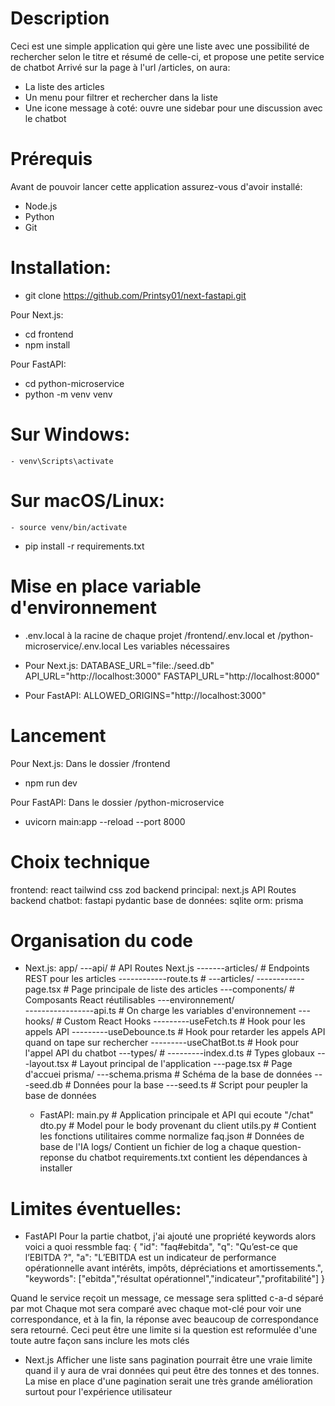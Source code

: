 # Description

Ceci est une simple application qui gère une liste avec une possibilité de rechercher selon le titre et résumé de celle-ci, et propose une petite service de chatbot
Arrivé sur la page à l'url /articles, on aura:

- La liste des articles
- Un menu pour filtrer et rechercher dans la liste
- Une icone message à coté: ouvre une sidebar pour une discussion avec le chatbot

# Prérequis

Avant de pouvoir lancer cette application assurez-vous d'avoir installé:

- Node.js
- Python
- Git

# Installation:

- git clone https://github.com/Printsy01/next-fastapi.git

Pour Next.js:

- cd frontend
- npm install

Pour FastAPI:

- cd python-microservice
- python -m venv venv

# Sur Windows:

    - venv\Scripts\activate

# Sur macOS/Linux:

    - source venv/bin/activate

- pip install -r requirements.txt

# Mise en place variable d'environnement

- .env.local à la racine de chaque projet /frontend/.env.local et /python-microservice/.env.local
  Les variables nécessaires

- Pour Next.js:
  DATABASE_URL="file:./seed.db"
  API_URL="http://localhost:3000"
  FASTAPI_URL="http://localhost:8000"

- Pour FastAPI:
  ALLOWED_ORIGINS="http://localhost:3000"

# Lancement

Pour Next.js:
Dans le dossier /frontend

- npm run dev

Pour FastAPI:
Dans le dossier /python-microservice

- uvicorn main:app --reload --port 8000

# Choix technique

frontend: react tailwind css zod
backend principal: next.js API Routes
backend chatbot: fastapi pydantic
base de données: sqlite
orm: prisma

# Organisation du code

- Next.js:
  app/
  ---api/ # API Routes Next.js
  -------articles/ # Endpoints REST pour les articles
  ------------route.ts #
  ---articles/
  ------------page.tsx # Page principale de liste des articles
  ---components/ # Composants React réutilisables
  ---environnement/  
  -----------------api.ts # On charge les variables d'environnement
  ---hooks/ # Custom React Hooks
  ---------useFetch.ts # Hook pour les appels API
  ---------useDebounce.ts # Hook pour retarder les appels API quand on tape sur rechercher
  ---------useChatBot.ts # Hook pour l'appel API du chatbot
  ---types/ #
  ---------index.d.ts # Types globaux
  ---layout.tsx # Layout principal de l'application
  ---page.tsx # Page d'accuei
  prisma/
  ---schema.prisma # Schéma de la base de données
  ---seed.db # Données pour la base
  ---seed.ts # Script pour peupler la base de données

  - FastAPI:
    main.py # Application principale et API qui ecoute "/chat"
    dto.py # Model pour le body provenant du client
    utils.py # Contient les fonctions utilitaires comme normalize
    faq.json # Données de base de l'IA
    logs/ Contient un fichier de log a chaque question-reponse du chatbot
    requirements.txt contient les dépendances à installer

# Limites éventuelles:

- FastAPI
  Pour la partie chatbot, j'ai ajouté une propriété keywords alors voici a quoi ressmble faq:
  {
  "id": "faq#ebitda",
  "q": "Qu’est-ce que l’EBITDA ?",
  "a": "L’EBITDA est un indicateur de performance opérationnelle avant intérêts, impôts, dépréciations et amortissements.",
  "keywords": ["ebitda","résultat opérationnel","indicateur","profitabilité"]
  }

Quand le service reçoit un message, ce message sera splitted c-a-d séparé par mot
Chaque mot sera comparé avec chaque mot-clé pour voir une correspondance, et à la fin, la réponse avec beaucoup de correspondance sera retourné. Ceci peut être une limite si la question est reformulée d'une toute autre façon sans inclure les mots clés

- Next.js
  Afficher une liste sans pagination pourrait être une vraie limite quand il y aura de vrai données qui peut être des tonnes et des tonnes. La mise en place d'une pagination serait une très grande amélioration surtout pour l'expérience utilisateur
